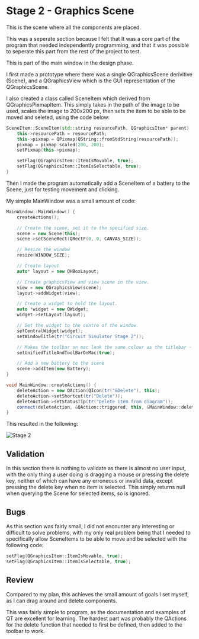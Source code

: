 # Stage 2 - Graphics Scene

This is the scene where all the components are placed.

This was a seperate section because I felt that It was a core part of the program
that needed independently programming, and that it was possible to seperate this part
from the rest of the project to test.

This is part of the main window in the design phase.

I first made a prototype where there was a single QGraphicsScene derivitive
(Scene), and a QGraphicsView which is the GUI representation of the QGraphicsScene.

I also created a class called SceneItem which derived from QGraphicsPixmapItem. This
simply takes in the path of the image to be used, scales the image to 200x200 px, 
then sets the item to be able to be moved and seleted, using the code below:

```cpp
SceneItem::SceneItem(std::string resourcePath, QGraphicsItem* parent) : QGraphicsPixmapItem (parent){
    this->resourcePath = resourcePath;
    this->pixmap = QPixmap(QString::fromStdString(resourcePath));
    pixmap = pixmap.scaled(200, 200);
    setPixmap(this->pixmap);

    setFlag(QGraphicsItem::ItemIsMovable, true);
    setFlag(QGraphicsItem::ItemIsSelectable, true);
}
```


Then I made the program automatically add a SceneItem of a battery to the Scene, just for testing movement and clicking.


My simple MainWindow was a small amount of code:

```cpp
MainWindow::MainWindow() {
    createActions();

    // Create the scene, set it to the specified size.
    scene = new Scene(this);
    scene->setSceneRect(QRectF(0, 0, CANVAS_SIZE));

    // Resize the window
    resize(WINDOW_SIZE);

	// Create layout
    auto* layout = new QHBoxLayout;

	// Create graphicsView and view scene in the view.
    view = new QGraphicsView(scene);
    layout->addWidget(view);

    // Create a widget to hold the layout.
    auto *widget = new QWidget;
    widget->setLayout(layout);

    // Set the widget to the centre of the window.
    setCentralWidget(widget);
    setWindowTitle(tr("Circuit Simulator Stage 2"));

	// Makes the toolbar on mac look the same colour as the titlebar - just aesthetic.
    setUnifiedTitleAndToolBarOnMac(true);

	// Add a new battery to the scene
    scene->addItem(new Battery);
}

void MainWindow::createActions() {
    deleteAction = new QAction(QIcon(tr("&Delete"), this);
    deleteAction->setShortcut(tr("Delete"));
    deleteAction->setStatusTip(tr("Delete item from diagram"));
    connect(deleteAction, &QAction::triggered, this, &MainWindow::deleteItem);
}
```

This resulted in the following:

![Stage 2](images/stage2.png)

## Validation

In this section there is nothing to validate as there is almost no user input, with the only
thing a user doing is dragging a mouse or pressing the delete key, neither of which
can have any erroneous or invalid data, except pressing the delete key when no item is selected. This simply returns null when querying the Scene for selected items, so is ignored.

## Bugs

As this section was fairly small, I did not encounter any interesting or difficult to solve problems, with my only real problem being that I needed to specifically allow SceneItems to be able to move and be selected with the following code:

```cpp
setFlag(QGraphicsItem::ItemIsMovable, true);
setFlag(QGraphicsItem::ItemIsSelectable, true);
```


## Review

Compared to my plan, this achieves the small amount of goals I set myself, as I can drag around and delete components.

This was fairly simple to program, as the documentation and examples of QT are excellent for learning. The hardest part was probably the QActions for the delete function that needed to first be defined, then added to the toolbar to work.
